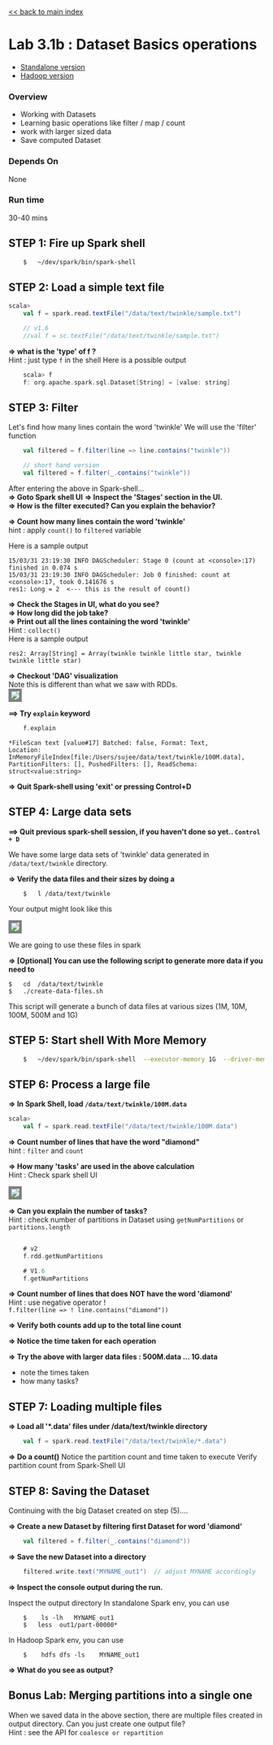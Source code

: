 <link rel='stylesheet' href='../assets/css/main.css'/>

[<< back to main index](../README.md)

Lab 3.1b : Dataset Basics operations
================================

- [Standalone version](3.1b-dataset-basics-scala.md)
- [Hadoop version](3.1H-rdd-hadoop.md)

### Overview
* Working with Datasets
* Learning basic operations like filter / map / count
* work with larger sized data
* Save computed Dataset

### Depends On
None

### Run time
30-40 mins


## STEP 1:  Fire up Spark shell

```bash
    $   ~/dev/spark/bin/spark-shell
```


## STEP 2: Load a simple text file

```scala
scala>
    val f = spark.read.textFile("/data/text/twinkle/sample.txt")

    // v1.6
    //val f = sc.textFile("/data/text/twinkle/sample.txt")
```


**=> what is the 'type' of f ?**  
Hint : just type `f` in the shell
Here is a possible output

```scala
    scala> f
    f: org.apache.spark.sql.Dataset[String] = [value: string]
```


## STEP 3: Filter
Let's find how many lines contain the word 'twinkle'
We will use the 'filter' function

```scala
    val filtered = f.filter(line => line.contains("twinkle"))

    // short hand version
    val filtered = f.filter(_.contains("twinkle"))
```

After entering the above in Spark-shell...  
**=> Goto Spark shell UI**
**=> Inspect the 'Stages' section in the UI.**  
**=> How is the filter executed? Can you explain the behavior?**  

**=> Count how many lines contain the word 'twinkle'**  
hint : apply `count()` to `filtered` variable

Here is a sample output

```console
15/03/31 23:19:30 INFO DAGScheduler: Stage 0 (count at <console>:17) finished in 0.074 s
15/03/31 23:19:30 INFO DAGScheduler: Job 0 finished: count at <console>:17, took 0.141676 s
res1: Long = 2  <--- this is the result of count()
```


**=> Check the Stages in UI,  what do you see?**  
**=> How long did the job take?**  
**=> Print out all the lines containing the word 'twinkle'**   
Hint : `collect()`  
Here is a sample output
```console
res2: Array[String] = Array(twinkle twinkle little star, twinkle twinkle little star)
```

**=> Checkout 'DAG' visualization**  
Note this is different than what we saw with RDDs.  
<img src="../assets/images/3.1d.png" style="border: 5px solid grey; max-width:100%;"/>

**==> Try `explain` keyword**  

```scala
    f.explain
```

```console
*FileScan text [value#17] Batched: false, Format: Text,
Location: InMemoryFileIndex[file:/Users/sujee/data/text/twinkle/100M.data],
PartitionFilters: [], PushedFilters: [], ReadSchema: struct<value:string>
```



**=> Quit Spark-shell using 'exit'  or pressing  Control+D**


## STEP 4:  Large data sets
**==> Quit previous spark-shell session, if you haven't done so yet.. `Control + D`**  

We have some large data sets of 'twinkle' data generated in `/data/text/twinkle`  directory.

**=> Verify the data files and their sizes by doing a**
```
    $   l /data/text/twinkle
```
Your output might look like this

<img src="../assets/images/3.1a.png" style="border: 5px solid grey; max-width:100%;"/>

We are going to use these files in spark

**=> [Optional] You can use the following script to generate more data if you need to**  

    $   cd  /data/text/twinkle
    $   ./create-data-files.sh


This script will generate a bunch of data files at various sizes (1M, 10M, 100M, 500M and 1G)

## STEP 5:  Start shell With More Memory

```bash
    $   ~/dev/spark/bin/spark-shell  --executor-memory 1G  --driver-memory 1G
```

## STEP 6: Process a large file
**=> In Spark Shell, load `/data/text/twinkle/100M.data`**  
```scala
scala>
    val f = spark.read.textFile("/data/text/twinkle/100M.data")
```

**=> Count number of lines that have the word "diamond"**  
hint : `filter`  and `count`

**=> How many 'tasks' are used in the above calculation**  
Hint : Check spark shell UI

<img src="../assets/images/3.1b.png" style="border: 5px solid grey; max-width:100%;" />

**=> Can you explain the number of tasks?**  
Hint : check number of partitions in Dataset using `getNumPartitions`  or `partitions.length`  
```scala

    # v2
    f.rdd.getNumPartitions

    # V1.6
    f.getNumPartitions
```


**=> Count number of lines that does NOT have the word 'diamond'**  
Hint : use negative operator  !  
`f.filter(line => ! line.contains("diamond")) `

**=> Verify both counts add up to the total line count**

**=> Notice the time taken for each operation**

**=> Try the above with larger data files : 500M.data  ... 1G.data**
  - note the times taken
  - how many tasks?

## STEP 7: Loading multiple files
**=> Load all '*.data' files under  /data/text/twinkle  directory**
```scala
    val f = spark.read.textFile("/data/text/twinkle/*.data")
```

**=> Do a count()**
Notice the partition count and time taken to execute
Verify partition count from Spark-Shell UI

## STEP 8:  Saving the Dataset
Continuing with the big Dataset created on step (5)....

**=> Create a new Dataset by filtering first Dataset for word 'diamond'**  

```scala
    val filtered = f.filter(_.contains("diamond"))
```

**=> Save the new Dataset into a directory**  
```scala
    filtered.write.text("MYNAME_out1")  // adjust MYNAME accordingly
```

**=> Inspect the console output during the run.**

Inspect the output directory
In standalone Spark env, you can use
```
    $    ls -lh   MYNAME_out1
    $   less  out1/part-00000*
```

In Hadoop Spark env, you can use
```
    $    hdfs dfs -ls    MYNAME_out1
```

**=> What do you see as output?**


## Bonus Lab: Merging partitions into a single one
When we saved data in the above section, there are multiple files created in output directory.   Can you just create one output file?   
Hint : see the API for `coalesce or repartition`
